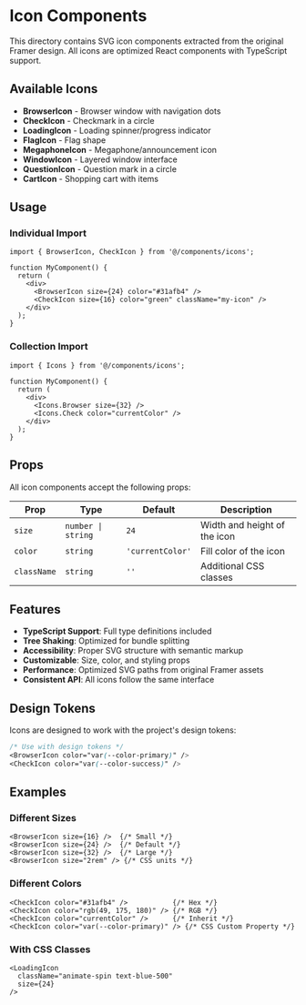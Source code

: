 # Icon Components

This directory contains SVG icon components extracted from the original Framer design. All icons are optimized React components with TypeScript support.

## Available Icons

- **BrowserIcon** - Browser window with navigation dots
- **CheckIcon** - Checkmark in a circle
- **LoadingIcon** - Loading spinner/progress indicator
- **FlagIcon** - Flag shape
- **MegaphoneIcon** - Megaphone/announcement icon
- **WindowIcon** - Layered window interface
- **QuestionIcon** - Question mark in a circle
- **CartIcon** - Shopping cart with items

## Usage

### Individual Import
```tsx
import { BrowserIcon, CheckIcon } from '@/components/icons';

function MyComponent() {
  return (
    <div>
      <BrowserIcon size={24} color="#31afb4" />
      <CheckIcon size={16} color="green" className="my-icon" />
    </div>
  );
}
```

### Collection Import
```tsx
import { Icons } from '@/components/icons';

function MyComponent() {
  return (
    <div>
      <Icons.Browser size={32} />
      <Icons.Check color="currentColor" />
    </div>
  );
}
```

## Props

All icon components accept the following props:

| Prop | Type | Default | Description |
|------|------|---------|-------------|
| `size` | `number \| string` | `24` | Width and height of the icon |
| `color` | `string` | `'currentColor'` | Fill color of the icon |
| `className` | `string` | `''` | Additional CSS classes |

## Features

- **TypeScript Support**: Full type definitions included
- **Tree Shaking**: Optimized for bundle splitting
- **Accessibility**: Proper SVG structure with semantic markup
- **Customizable**: Size, color, and styling props
- **Performance**: Optimized SVG paths from original Framer assets
- **Consistent API**: All icons follow the same interface

## Design Tokens

Icons are designed to work with the project's design tokens:

```css
/* Use with design tokens */
<BrowserIcon color="var(--color-primary)" />
<CheckIcon color="var(--color-success)" />
```

## Examples

### Different Sizes
```tsx
<BrowserIcon size={16} />  {/* Small */}
<BrowserIcon size={24} />  {/* Default */}
<BrowserIcon size={32} />  {/* Large */}
<BrowserIcon size="2rem" /> {/* CSS units */}
```

### Different Colors
```tsx
<CheckIcon color="#31afb4" />           {/* Hex */}
<CheckIcon color="rgb(49, 175, 180)" /> {/* RGB */}
<CheckIcon color="currentColor" />      {/* Inherit */}
<CheckIcon color="var(--color-primary)" /> {/* CSS Custom Property */}
```

### With CSS Classes
```tsx
<LoadingIcon 
  className="animate-spin text-blue-500" 
  size={24} 
/>
```